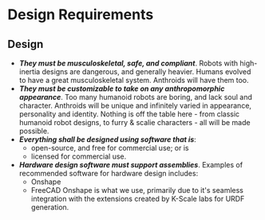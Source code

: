 # Design Requirements

## Design 

- ***They must be musculoskeletal, safe, and compliant***. Robots with high-inertia designs are dangerous, and generally heavier. Humans evolved to have a great musculoskeletal system. Anthroids will have them too.
- ***They must be customizable to take on any anthropomorphic appearance***. Too many humanoid robots are boring, and lack soul and character. Anthroids will be unique and infinitely varied in appearance, personality and identity. Nothing is off the table here - from classic humanoid robot designs, to furry & scalie characters - all will be made possible.
- ***Everything shall be designed using software that is***:
    - open-source, and free for commercial use; or is
    - licensed for commercial use.
- ***Hardware design software must support assemblies***.
Examples of recommended software for hardware design includes:
    - Onshape
    - FreeCAD
Onshape is what we use, primarily due to it's seamless integration with the extensions created by K-Scale labs for URDF generation.
